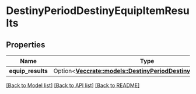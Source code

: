 # DestinyPeriodDestinyEquipItemResults

## Properties

Name | Type | Description | Notes
------------ | ------------- | ------------- | -------------
**equip_results** | Option<[**Vec<crate::models::DestinyPeriodDestinyEquipItemResult>**](Destiny.DestinyEquipItemResult.md)> |  | [optional]

[[Back to Model list]](../README.md#documentation-for-models) [[Back to API list]](../README.md#documentation-for-api-endpoints) [[Back to README]](../README.md)


